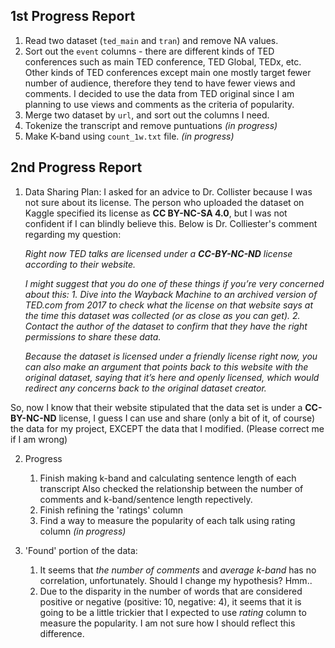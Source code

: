 ## 1st Progress Report

1. Read two dataset (`ted_main` and `tran`) and remove NA values.  
2. Sort out the `event` columns - there are different kinds of TED conferences such as main TED conference, TED Global, TEDx, etc. Other kinds of TED conferences except main one mostly target fewer number of audience, therefore they tend to have fewer views and comments. I decided to use the data from TED original since I am planning to use views and comments as the criteria of popularity.   
3. Merge two dataset by `url`, and sort out the columns I need.  
4. Tokenize the transcript and remove puntuations _(in progress)_  
5. Make K-band using `count_1w.txt` file. _(in progress)_  

## 2nd Progress Report

1. Data Sharing Plan: I asked for an advice to Dr. Collister because I was not sure about its license. The person who uploaded the dataset on Kaggle specified its license as **CC BY-NC-SA 4.0**, but I was not confident if I can blindly believe this. Below is Dr. Colliester's comment regarding my question:

    _Right now TED talks are licensed under a **CC-BY-NC-ND** license according to their website._

    _I might suggest that you do one of these things if you’re very concerned about this:_
    _1.	Dive into the Wayback Machine to an archived version of TED.com from 2017 to check what the license on that website says at the time this dataset was collected (or as close as you can get)._
    _2.	Contact the author of the dataset to confirm that they have the right permissions to share these data._

    _Because the dataset is licensed under a friendly license right now, you can also make an argument that points back to this website with the original dataset, saying that it’s here and openly licensed, which would redirect any concerns back to the original dataset creator._


So, now I know that their website stipulated that the data set is under a **CC-BY-NC-ND** license, I guess I can use and share (only a bit of it, of course) the data for my project, EXCEPT the data that I modified.
(Please correct me if I am wrong)

2. Progress

    1. Finish making k-band and calculating sentence length of each transcript
        Also checked the relationship between the number of comments and k-band/sentence length repectively.
    2. Finish refining the 'ratings' column
    3. Find a way to measure the popularity of each talk using rating column _(in progress)_

3. 'Found' portion of the data:

    1. It seems that _the number of comments_ and _average k-band_ has no correlation, unfortunately.
    Should I change my hypothesis? Hmm..
    2. Due to the disparity in the number of words that are considered positive or negative (positive: 10, negative: 4), it seems that it is going to be a little trickier that I expected to use _rating_ column to measure the popularity. I am not sure how I should reflect this difference.